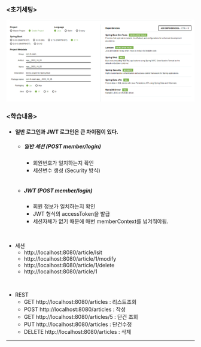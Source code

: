 ### <초기세팅>
![img.png](img.png)

### <학습내용>
* #### 일반 로그인과 JWT 로그인은 큰 차이점이 있다.
    - ##### 일반 세션 (POST member/login)
      - 회원번호가 일치하는지 확인
      - 세션변수 생성 (Security 방식)
      
      <br>
      
    - ##### JWT (POST member/login)
      - 회원 정보가 일치하는지 확인
      - JWT 형식의 accessToken을 발급
      - 세션자체가 없기 때문에 매번 memberContext를 넘겨줘야됨.

<br>

* 세션
    * http://localhost:8080/article/lsit
    * http://localhost:8080/article/1/modify
    * http://localhost:8080/article/1/delete
    * http://localhost:8080/article/1

<br>

* REST
    * GET http://localhost:8080/articles : 리스트조회
    * POST http://localhost:8080/articles : 작성
    * GET http://localhost:8080/articles/5 : 단건 조회
    * PUT http://localhost:8080/articles : 단건수정
    * DELETE http://localhost:8080/articles : 삭제

<hr>